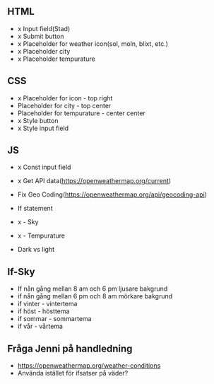 ## HTML

- x Input field(Stad) 
- x Submit button 
- x Placeholder for weather icon(sol, moln, blixt, etc.) 
- x Placeholder city 
- x Placeholder tempurature

## CSS

- x Placeholder for icon - top right 
- Placeholder for city - top center 
- Placeholder for tempurature - center center 
- x Style button 
- x Style input field 

## JS

- x Const input field 
- x Get API data(https://openweathermap.org/current) 
- Fix Geo Coding(https://openweathermap.org/api/geocoding-api) 
- If statement 
- x - Sky 
- x - Tempurature

- Dark vs light

## If-Sky
- If nån gång mellan 8 am och 6 pm ljusare bakgrund
- if nån gång mellan 6 pm och 8 am mörkare bakgrund
- if vinter - vintertema
- if höst - hösttema
- if sommar - sommartema
- if vår - vårtema

## Fråga Jenni på handledning
- https://openweathermap.org/weather-conditions 
- Använda istället för ifsatser på väder?
